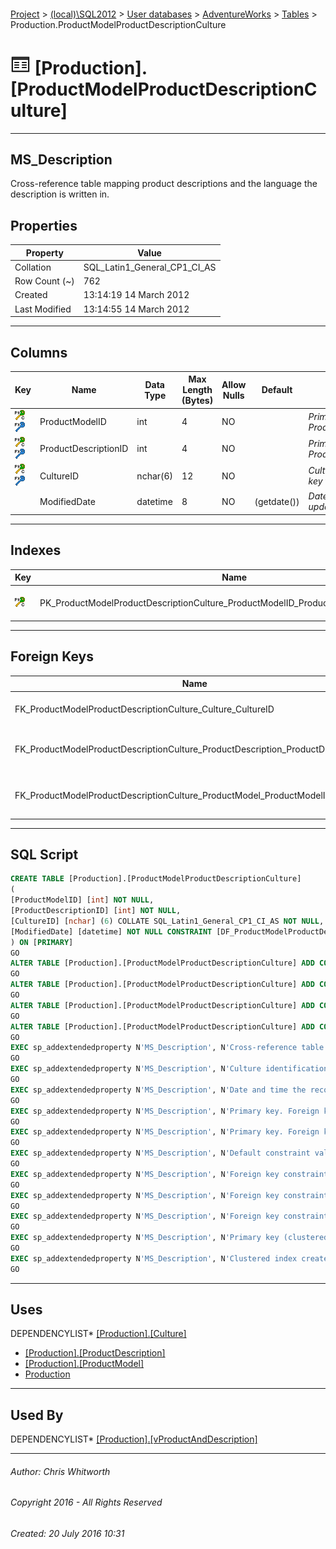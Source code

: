 #### 

[Project](../../../../index.md) > [(local)\\SQL2012](../../../index.md) > [User databases](../../index.md) > [AdventureWorks](../index.md) > [Tables](Tables.md) > Production.ProductModelProductDescriptionCulture

# ![Tables](../../../../Images/Table32.png) [Production].[ProductModelProductDescriptionCulture]

---

## <a name="#description"></a>MS_Description

Cross-reference table mapping product descriptions and the language the description is written in.

## <a name="#properties"></a>Properties

| Property | Value |
|---|---|
| Collation | SQL_Latin1_General_CP1_CI_AS |
| Row Count (~) | 762 |
| Created | 13:14:19 14 March 2012 |
| Last Modified | 13:14:55 14 March 2012 |


---

## <a name="#columns"></a>Columns

| Key | Name | Data Type | Max Length (Bytes) | Allow Nulls | Default | Description |
|---|---|---|---|---|---|---|
| [![Cluster Primary Key PK_ProductModelProductDescriptionCulture_ProductModelID_ProductDescriptionID_CultureID: ProductModelID\ProductDescriptionID\CultureID](../../../../Images/pkcluster.png)](#indexes)[![Foreign Keys FK_ProductModelProductDescriptionCulture_ProductModel_ProductModelID: [Production].[ProductModel].ProductModelID](../../../../Images/fk.png)](#foreignkeys) | ProductModelID | int | 4 | NO |  | _Primary key. Foreign key to ProductModel.ProductModelID._ |
| [![Cluster Primary Key PK_ProductModelProductDescriptionCulture_ProductModelID_ProductDescriptionID_CultureID: ProductModelID\ProductDescriptionID\CultureID](../../../../Images/pkcluster.png)](#indexes)[![Foreign Keys FK_ProductModelProductDescriptionCulture_ProductDescription_ProductDescriptionID: [Production].[ProductDescription].ProductDescriptionID](../../../../Images/fk.png)](#foreignkeys) | ProductDescriptionID | int | 4 | NO |  | _Primary key. Foreign key to ProductDescription.ProductDescriptionID._ |
| [![Cluster Primary Key PK_ProductModelProductDescriptionCulture_ProductModelID_ProductDescriptionID_CultureID: ProductModelID\ProductDescriptionID\CultureID](../../../../Images/pkcluster.png)](#indexes)[![Foreign Keys FK_ProductModelProductDescriptionCulture_Culture_CultureID: [Production].[Culture].CultureID](../../../../Images/fk.png)](#foreignkeys) | CultureID | nchar(6) | 12 | NO |  | _Culture identification number. Foreign key to Culture.CultureID._ |
|  | ModifiedDate | datetime | 8 | NO | (getdate()) | _Date and time the record was last updated._ |


---

## <a name="#indexes"></a>Indexes

| Key | Name | Key Columns | Unique | Description |
|---|---|---|---|---|
| [![Cluster Primary Key PK_ProductModelProductDescriptionCulture_ProductModelID_ProductDescriptionID_CultureID: ProductModelID\ProductDescriptionID\CultureID](../../../../Images/pkcluster.png)](#indexes) | PK_ProductModelProductDescriptionCulture_ProductModelID_ProductDescriptionID_CultureID | ProductModelID, ProductDescriptionID, CultureID | YES | _Primary key (clustered) constraint_ |


---

## <a name="#foreignkeys"></a>Foreign Keys

| Name | Columns | Description |
|---|---|---|
| FK_ProductModelProductDescriptionCulture_Culture_CultureID | CultureID->[[Production].[Culture].[CultureID]](Culture.md) | _Foreign key constraint referencing Culture.CultureID._ |
| FK_ProductModelProductDescriptionCulture_ProductDescription_ProductDescriptionID | ProductDescriptionID->[[Production].[ProductDescription].[ProductDescriptionID]](ProductDescription.md) | _Foreign key constraint referencing ProductDescription.ProductDescriptionID._ |
| FK_ProductModelProductDescriptionCulture_ProductModel_ProductModelID | ProductModelID->[[Production].[ProductModel].[ProductModelID]](ProductModel.md) | _Foreign key constraint referencing ProductModel.ProductModelID._ |


---

## <a name="#sqlscript"></a>SQL Script

```sql
CREATE TABLE [Production].[ProductModelProductDescriptionCulture]
(
[ProductModelID] [int] NOT NULL,
[ProductDescriptionID] [int] NOT NULL,
[CultureID] [nchar] (6) COLLATE SQL_Latin1_General_CP1_CI_AS NOT NULL,
[ModifiedDate] [datetime] NOT NULL CONSTRAINT [DF_ProductModelProductDescriptionCulture_ModifiedDate] DEFAULT (getdate())
) ON [PRIMARY]
GO
ALTER TABLE [Production].[ProductModelProductDescriptionCulture] ADD CONSTRAINT [PK_ProductModelProductDescriptionCulture_ProductModelID_ProductDescriptionID_CultureID] PRIMARY KEY CLUSTERED  ([ProductModelID], [ProductDescriptionID], [CultureID]) ON [PRIMARY]
GO
ALTER TABLE [Production].[ProductModelProductDescriptionCulture] ADD CONSTRAINT [FK_ProductModelProductDescriptionCulture_Culture_CultureID] FOREIGN KEY ([CultureID]) REFERENCES [Production].[Culture] ([CultureID])
GO
ALTER TABLE [Production].[ProductModelProductDescriptionCulture] ADD CONSTRAINT [FK_ProductModelProductDescriptionCulture_ProductDescription_ProductDescriptionID] FOREIGN KEY ([ProductDescriptionID]) REFERENCES [Production].[ProductDescription] ([ProductDescriptionID])
GO
ALTER TABLE [Production].[ProductModelProductDescriptionCulture] ADD CONSTRAINT [FK_ProductModelProductDescriptionCulture_ProductModel_ProductModelID] FOREIGN KEY ([ProductModelID]) REFERENCES [Production].[ProductModel] ([ProductModelID])
GO
EXEC sp_addextendedproperty N'MS_Description', N'Cross-reference table mapping product descriptions and the language the description is written in.', 'SCHEMA', N'Production', 'TABLE', N'ProductModelProductDescriptionCulture', NULL, NULL
GO
EXEC sp_addextendedproperty N'MS_Description', N'Culture identification number. Foreign key to Culture.CultureID.', 'SCHEMA', N'Production', 'TABLE', N'ProductModelProductDescriptionCulture', 'COLUMN', N'CultureID'
GO
EXEC sp_addextendedproperty N'MS_Description', N'Date and time the record was last updated.', 'SCHEMA', N'Production', 'TABLE', N'ProductModelProductDescriptionCulture', 'COLUMN', N'ModifiedDate'
GO
EXEC sp_addextendedproperty N'MS_Description', N'Primary key. Foreign key to ProductDescription.ProductDescriptionID.', 'SCHEMA', N'Production', 'TABLE', N'ProductModelProductDescriptionCulture', 'COLUMN', N'ProductDescriptionID'
GO
EXEC sp_addextendedproperty N'MS_Description', N'Primary key. Foreign key to ProductModel.ProductModelID.', 'SCHEMA', N'Production', 'TABLE', N'ProductModelProductDescriptionCulture', 'COLUMN', N'ProductModelID'
GO
EXEC sp_addextendedproperty N'MS_Description', N'Default constraint value of GETDATE()', 'SCHEMA', N'Production', 'TABLE', N'ProductModelProductDescriptionCulture', 'CONSTRAINT', N'DF_ProductModelProductDescriptionCulture_ModifiedDate'
GO
EXEC sp_addextendedproperty N'MS_Description', N'Foreign key constraint referencing Culture.CultureID.', 'SCHEMA', N'Production', 'TABLE', N'ProductModelProductDescriptionCulture', 'CONSTRAINT', N'FK_ProductModelProductDescriptionCulture_Culture_CultureID'
GO
EXEC sp_addextendedproperty N'MS_Description', N'Foreign key constraint referencing ProductDescription.ProductDescriptionID.', 'SCHEMA', N'Production', 'TABLE', N'ProductModelProductDescriptionCulture', 'CONSTRAINT', N'FK_ProductModelProductDescriptionCulture_ProductDescription_ProductDescriptionID'
GO
EXEC sp_addextendedproperty N'MS_Description', N'Foreign key constraint referencing ProductModel.ProductModelID.', 'SCHEMA', N'Production', 'TABLE', N'ProductModelProductDescriptionCulture', 'CONSTRAINT', N'FK_ProductModelProductDescriptionCulture_ProductModel_ProductModelID'
GO
EXEC sp_addextendedproperty N'MS_Description', N'Primary key (clustered) constraint', 'SCHEMA', N'Production', 'TABLE', N'ProductModelProductDescriptionCulture', 'CONSTRAINT', N'PK_ProductModelProductDescriptionCulture_ProductModelID_ProductDescriptionID_CultureID'
GO
EXEC sp_addextendedproperty N'MS_Description', N'Clustered index created by a primary key constraint.', 'SCHEMA', N'Production', 'TABLE', N'ProductModelProductDescriptionCulture', 'INDEX', N'PK_ProductModelProductDescriptionCulture_ProductModelID_ProductDescriptionID_CultureID'
GO

```


---

## <a name="#uses"></a>Uses

DEPENDENCYLIST* [[Production].[Culture]](Culture.md)
* [[Production].[ProductDescription]](ProductDescription.md)
* [[Production].[ProductModel]](ProductModel.md)
* [Production](../Security/Schemas/Production.md)


---

## <a name="#usedby"></a>Used By

DEPENDENCYLIST* [[Production].[vProductAndDescription]](../Views/vProductAndDescription.md)


---

###### Author:  Chris Whitworth

###### Copyright 2016 - All Rights Reserved

###### Created: 20 July 2016 10:31

